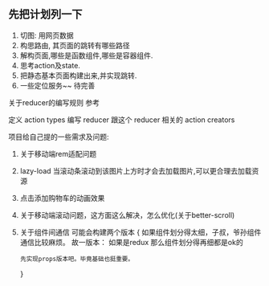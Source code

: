 ## 先把计划列一下

1. 切图: 用网页数据
2. 构思路由, 其页面的跳转有哪些路径
3. 解构页面,哪些是函数组件,哪些是容器组件.
4. 思考action及state.
5. 把静态基本页面构建出来,并实现跳转.
6. 一些定位服务~~  待完善


关于reducer的编写规则 参考  

定义 action types
编写 reducer
跟这个 reducer 相关的 action creators

项目给自己提的一些需求及问题:  
1. 关于移动端rem适配问题
2. lazy-load 当滚动条滚动到该图片上方时才会去加载图片,可以更合理去加载资源
3. 点击添加购物车的动画效果
4. 关于移动端滚动问题，这方面这么解决，怎么优化(关于better-scroll)
5. 关于组件间通信 可能会构建两个版本
   {
       如果组件划分得太细，子叔，爷孙组件通信比较麻烦。
       故一版本： 如果是redux 那么组件划分得再细都是ok的
       
       先实现props版本吧。毕竟基础也挺重要。
   }